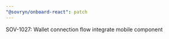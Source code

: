 ```yaml
---
"@sovryn/onboard-react": patch
---
```


SOV-1027: Wallet connection flow integrate mobile component
